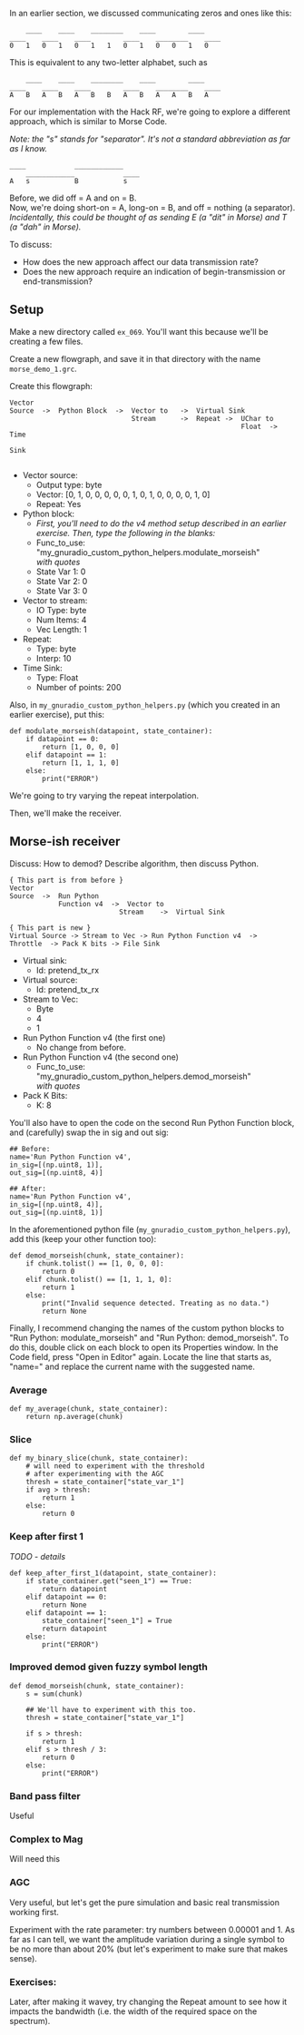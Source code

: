 In an earlier section, we discussed communicating zeros and ones like this:


```
    ____    ____    ________    ____        ____
____    ____    ____        ____    ________    ____
0   1   0   1   0   1   1   0   1   0   0   1   0
```

This is equivalent to any two-letter alphabet, such as

```
    ____    ____    ________    ____        ____
____    ____    ____        ____    ________    ____
A   B   A   B   A   B   B   A   B   A   A   B   A
```


For our implementation with the Hack RF, we're going to explore a different approach, which is similar to Morse Code.

_Note: the "s" stands for "separator". It's not a standard abbreviation as far as I know._

```
____            ____________    
    ____________            ____
A   s           B           s   
```

Before, we did off = A and on = B.  
Now, we're doing short-on = A, long-on = B, and off = nothing (a separator).  
_Incidentally, this could be thought of as sending E (a "dit" in Morse) and T (a "dah" in Morse)._

To discuss:

- How does the new approach affect our data transmission rate?
- Does the new approach require an indication of begin-transmission or end-transmission?

## Setup

Make a new directory called `ex_069`. You'll want this because we'll be creating a few files.

Create a new flowgraph, and save it in that directory with the name `morse_demo_1.grc`.

Create this flowgraph:
```
Vector 
Source  ->  Python Block  ->  Vector to   ->  Virtual Sink
                              Stream      ->  Repeat ->  UChar to 
                                                         Float  -> Time 
                                                                   Sink
                                               
```

- Vector source:
  - Output type: byte
  - Vector: [0, 1, 0, 0, 0, 0, 0, 1, 0, 1, 0, 0, 0, 0, 1, 0]
  - Repeat: Yes
- Python block:
  - _First, you'll need to do the v4 method setup described in an earlier exercise. Then, type the following in the blanks:_
  - Func_to_use: "my_gnuradio_custom_python_helpers.modulate_morseish"  
     _with quotes_
  - State Var 1: 0
  - State Var 2: 0
  - State Var 3: 0
- Vector to stream:
  - IO Type: byte
  - Num Items: 4
  - Vec Length: 1
- Repeat:
  - Type: byte
  - Interp: 10
- Time Sink:
  - Type: Float
  - Number of points: 200 

Also, in `my_gnuradio_custom_python_helpers.py` (which you created in an earlier exercise), put this:

```python3
def modulate_morseish(datapoint, state_container):
    if datapoint == 0:
        return [1, 0, 0, 0]
    elif datapoint == 1:
        return [1, 1, 1, 0]
    else:
        print("ERROR")
``` 

We're going to try varying the repeat interpolation.

Then, we'll make the receiver.

## Morse-ish receiver

Discuss: How to demod? Describe algorithm, then discuss Python.

```
{ This part is from before }
Vector 
Source  ->  Run Python  
            Function v4  ->  Vector to
                           Stream    ->  Virtual Sink

{ This part is new }
Virtual Source -> Stream to Vec -> Run Python Function v4  ->  Throttle  -> Pack K bits -> File Sink
```

- Virtual sink:
  - Id: pretend_tx_rx
- Virtual source:
  - Id: pretend_tx_rx
- Stream to Vec:
  - Byte
  - 4
  - 1
- Run Python Function v4 (the first one)
  - No change from before.
- Run Python Function v4 (the second one)
  - Func_to_use: "my_gnuradio_custom_python_helpers.demod_morseish"  
     _with quotes_
- Pack K Bits:
  - K: 8

You'll also have to open the code on the second Run Python Function block, and (carefully) swap the in sig and out sig:  

```python3
## Before:
name='Run Python Function v4',
in_sig=[(np.uint8, 1)],
out_sig=[(np.uint8, 4)]

## After:
name='Run Python Function v4',
in_sig=[(np.uint8, 4)],
out_sig=[(np.uint8, 1)]
```

In the aforementioned python file (`my_gnuradio_custom_python_helpers.py`), add this (keep your other function too):

```python3
def demod_morseish(chunk, state_container):
    if chunk.tolist() == [1, 0, 0, 0]:
        return 0
    elif chunk.tolist() == [1, 1, 1, 0]:
        return 1
    else:
        print("Invalid sequence detected. Treating as no data.")
        return None
```

Finally, I recommend changing the names of the custom python blocks to "Run Python: modulate_morseish" and "Run Python: demod_morseish".  To do this, double click on each block to open its Properties window.  In the Code field, press "Open in Editor" again.  Locate the line that starts as, "name=" and replace the current name with the suggested name.


### Average 

```python3
def my_average(chunk, state_container):
    return np.average(chunk)
```

### Slice

```python3
def my_binary_slice(chunk, state_container):
    # will need to experiment with the threshold
    # after experimenting with the AGC
    thresh = state_container["state_var_1"]
    if avg > thresh:  
        return 1
    else:
        return 0
```

### Keep after first 1

_TODO - details_

```python3
def keep_after_first_1(datapoint, state_container):
    if state_container.get("seen_1") == True:
        return datapoint
    elif datapoint == 0:
        return None
    elif datapoint == 1:
        state_container["seen_1"] = True
        return datapoint
    else:
        print("ERROR")
```

### Improved demod given fuzzy symbol length

```python3
def demod_morseish(chunk, state_container):
    s = sum(chunk)
    
    ## We'll have to experiment with this too.
    thresh = state_container["state_var_1"]
    
    if s > thresh:
        return 1
    elif s > thresh / 3:
        return 0
    else:
        print("ERROR")
```

### Band pass filter

Useful

### Complex to Mag

Will need this

### AGC

Very useful, but let's get the pure simulation and basic real transmission working first.

Experiment with the rate parameter: try numbers between 0.00001 and 1. As far as I can tell, we want the amplitude variation during a single symbol to be no more than about 20% (but let's experiment to make sure that makes sense).

### Exercises:

Later, after making it wavey, try changing the Repeat amount to see how it impacts the bandwidth (i.e. the width of the required space on the spectrum).
